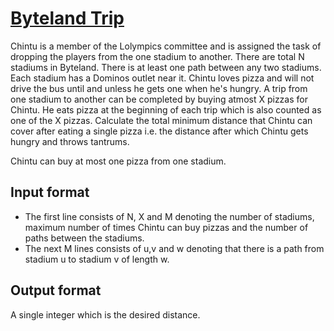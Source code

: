 # [Byteland Trip][link]

Chintu is a member of the Lolympics committee and is assigned the task of dropping the players from the one stadium to another. There are total N stadiums in Byteland. There is at least one path between any two stadiums. Each stadium has a Dominos outlet near it. Chintu loves pizza and will not drive the bus until and unless he gets one when he's hungry. A trip from one stadium to another can be completed by buying atmost X pizzas for Chintu. He eats pizza at the beginning of each trip which is also counted as one of the X pizzas. Calculate the total minimum distance that Chintu can cover after eating a single pizza i.e. the distance after which Chintu gets hungry and throws tantrums.

Chintu can buy at most one pizza from one stadium.

## Input format

- The first line consists of N, X and M denoting the number of stadiums, maximum number of times Chintu can buy pizzas and the number of paths between the stadiums.
- The next M lines consists of u,v and w denoting that there is a path from stadium u to stadium v of length w.

## Output format

A single integer which is the desired distance.

[link]: https://www.hackerearth.com/practice/algorithms/graphs/shortest-path-algorithms/practice-problems/algorithm/byteland-trip/
